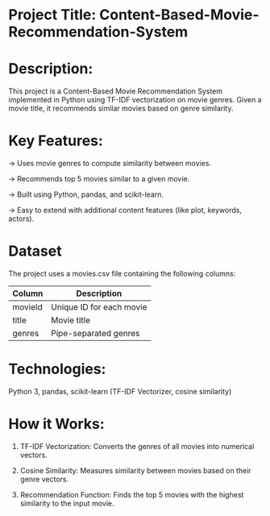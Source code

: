 # Project Title: Content-Based-Movie-Recommendation-System

# Description:
This project is a Content-Based Movie Recommendation System implemented in Python using TF-IDF vectorization on movie genres. Given a movie title, it recommends similar movies based on genre similarity.

# Key Features:

-> Uses movie genres to compute similarity between movies.

-> Recommends top 5 movies similar to a given movie.

-> Built using Python, pandas, and scikit-learn.

-> Easy to extend with additional content features (like plot, keywords, actors).

# Dataset

The project uses a movies.csv file containing the following columns:

| Column  | Description              |
| ------- | ------------------------ |
| movieId | Unique ID for each movie |
| title   | Movie title              |
| genres  | Pipe-separated genres    |

# Technologies:
Python 3, pandas, scikit-learn (TF-IDF Vectorizer, cosine similarity)

# How it Works: 

1. TF-IDF Vectorization: Converts the genres of all movies into numerical vectors.

2. Cosine Similarity: Measures similarity between movies based on their genre vectors.

3. Recommendation Function: Finds the top 5 movies with the highest similarity to the input movie.

